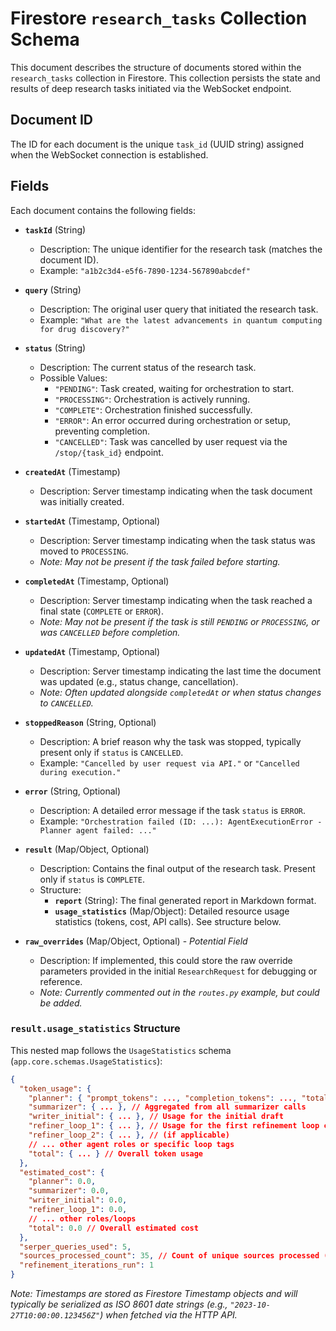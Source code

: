 # Firestore `research_tasks` Collection Schema

This document describes the structure of documents stored within the `research_tasks` collection in Firestore. This collection persists the state and results of deep research tasks initiated via the WebSocket endpoint.

## Document ID

The ID for each document is the unique `task_id` (UUID string) assigned when the WebSocket connection is established.

## Fields

Each document contains the following fields:

-   **`taskId`** (String)
    -   Description: The unique identifier for the research task (matches the document ID).
    -   Example: `"a1b2c3d4-e5f6-7890-1234-567890abcdef"`

-   **`query`** (String)
    -   Description: The original user query that initiated the research task.
    -   Example: `"What are the latest advancements in quantum computing for drug discovery?"`

-   **`status`** (String)
    -   Description: The current status of the research task.
    -   Possible Values:
        -   `"PENDING"`: Task created, waiting for orchestration to start.
        -   `"PROCESSING"`: Orchestration is actively running.
        -   `"COMPLETE"`: Orchestration finished successfully.
        -   `"ERROR"`: An error occurred during orchestration or setup, preventing completion.
        -   `"CANCELLED"`: Task was cancelled by user request via the `/stop/{task_id}` endpoint.

-   **`createdAt`** (Timestamp)
    -   Description: Server timestamp indicating when the task document was initially created.

-   **`startedAt`** (Timestamp, Optional)
    -   Description: Server timestamp indicating when the task status was moved to `PROCESSING`.
    -   *Note: May not be present if the task failed before starting.* 

-   **`completedAt`** (Timestamp, Optional)
    -   Description: Server timestamp indicating when the task reached a final state (`COMPLETE` or `ERROR`).
    -   *Note: May not be present if the task is still `PENDING` or `PROCESSING`, or was `CANCELLED` before completion.*

-   **`updatedAt`** (Timestamp, Optional)
    -   Description: Server timestamp indicating the last time the document was updated (e.g., status change, cancellation). 
    -   *Note: Often updated alongside `completedAt` or when status changes to `CANCELLED`.*

-   **`stoppedReason`** (String, Optional)
    -   Description: A brief reason why the task was stopped, typically present only if `status` is `CANCELLED`.
    -   Example: `"Cancelled by user request via API."` or `"Cancelled during execution."`

-   **`error`** (String, Optional)
    -   Description: A detailed error message if the task `status` is `ERROR`.
    -   Example: `"Orchestration failed (ID: ...): AgentExecutionError - Planner agent failed: ..."`

-   **`result`** (Map/Object, Optional)
    -   Description: Contains the final output of the research task. Present only if `status` is `COMPLETE`.
    -   Structure:
        -   **`report`** (String): The final generated report in Markdown format.
        -   **`usage_statistics`** (Map/Object): Detailed resource usage statistics (tokens, cost, API calls). See structure below.

-   **`raw_overrides`** (Map/Object, Optional) - *Potential Field*
    -   Description: If implemented, this could store the raw override parameters provided in the initial `ResearchRequest` for debugging or reference.
    -   *Note: Currently commented out in the `routes.py` example, but could be added.* 

### `result.usage_statistics` Structure

This nested map follows the `UsageStatistics` schema (`app.core.schemas.UsageStatistics`):

```json
{
  "token_usage": {
    "planner": { "prompt_tokens": ..., "completion_tokens": ..., "total_tokens": ... },
    "summarizer": { ... }, // Aggregated from all summarizer calls
    "writer_initial": { ... }, // Usage for the initial draft
    "refiner_loop_1": { ... }, // Usage for the first refinement loop call
    "refiner_loop_2": { ... }, // (if applicable)
    // ... other agent roles or specific loop tags
    "total": { ... } // Overall token usage
  },
  "estimated_cost": {
    "planner": 0.0,
    "summarizer": 0.0,
    "writer_initial": 0.0,
    "refiner_loop_1": 0.0,
    // ... other roles/loops
    "total": 0.0 // Overall estimated cost
  },
  "serper_queries_used": 5,
  "sources_processed_count": 35, // Count of unique sources processed (summarized or chunked)
  "refinement_iterations_run": 1
}
```

*Note: Timestamps are stored as Firestore Timestamp objects and will typically be serialized as ISO 8601 date strings (e.g., `"2023-10-27T10:00:00.123456Z"`) when fetched via the HTTP API.* 